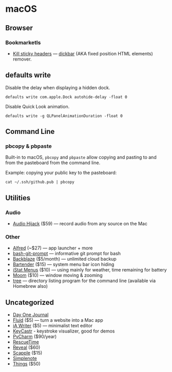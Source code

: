 # macOS

## Browser
### Bookmarketls
* [Kill sticky headers](https://alisdair.mcdiarmid.org/kill-sticky-headers/) — [dickbar](https://daringfireball.net/linked/2017/06/27/mcdiarmid-sticky-headers) (AKA fixed position HTML elements) remover.

## defaults write
Disable the delay when displaying a hidden dock.
```
defaults write com.apple.Dock autohide-delay -float 0
```

Disable Quick Look animation.
```
defaults write -g QLPanelAnimationDuration -float 0
```

## Command Line

### pbcopy & pbpaste
Built-in to macOS, `pbcopy` and `pbpaste` allow copying and pasting to and from the pasteboard from the command line.

Example: copying your public key to the pasteboard:
```
cat ~/.ssh/github.pub | pbcopy
```

## Utilities
### Audio
* [Audio Hijack](https://www.rogueamoeba.com/audiohijackpro/) ($59) — record audio from any source on the Mac

### Other
* [Alfred](https://manytricks.com/moom/) (~$27) — app launcher + more
* [bash-git-prompt](https://github.com/magicmonty/bash-git-prompt) — informative git prompt for bash
* [Backblaze](https://www.backblaze.com) ($5/month) — unlimited cloud backup
* [Bartender](https://www.macbartender.com/) ($15) — system menu bar icon hiding
* [iStat Menus](https://bjango.com/mac/istatmenus/) ($10) — using mainly for weather, time remaining for battery
* [Moom](https://manytricks.com/moom/) ($10) — window moving & zooming
* [tree](http://mama.indstate.edu/users/ice/tree/) — directory listing program for the command line (available via Homebrew also)

## Uncategorized
* [Day One Journal](https://dayoneapp.com)
* [Fluid](https://www.fluidapp.com) ($5) — turn a website into a Mac app
* [iA Writer](https://ia.net/writer) ($5) — minimalist text editor
* [KeyCastr](https://github.com/keycastr/keycastr) - keystroke visualizer, good for demos
* [PyCharm](https://www.jetbrains.com/pycharm/) ($90/year)
* [RescueTime](https://www.rescuetime.com)
* [Reveal](https://revealapp.com) ($60)
* [Scapple](https://www.literatureandlatte.com/scapple/overview) ($15)
* [Simplenote](https://simplenote.com)
* [Things](https://culturedcode.com/things/) ($50)
